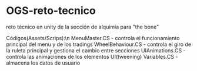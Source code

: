 # OGS-reto-tecnico
 reto técnico en unity de la sección de alquimia para "the bone"
 
 Códigos(Assets/Scrips):\n
 MenuMaster.CS - controla el funcionamiento principal del menu y de los tradings
 WheelBehaviour.CS - controla el giro de la ruleta principal y gestiona el cambio entre secciones
 UIAnimations.CS - controla las animaciones de los elementos UI(tweening)
 Variables.CS - almacena los datos de usuario
 
